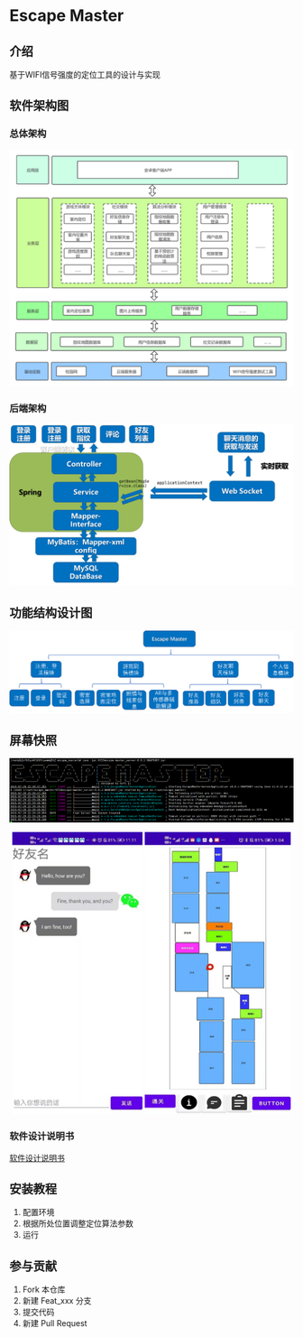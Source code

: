 # Escape Master

## 介绍
基于WIFI信号强度的定位工具的设计与实现


## 软件架构图
### 总体架构

![软件架构图](assets/系统架构设计.png)
### 后端架构

![img.png](assets/后端架构图.png)

## 功能结构设计图

![软件架构图](assets/功能结构设计.png)

## 屏幕快照
![img.png](assets/ss2.png)
<div align=center>
<img src="assets/ss1.png" height="500"/>
<img src="assets/ss3.png" height="500"/>
</div>

### 软件设计说明书
[软件设计说明书](assets/项目设计说明书.pdf)

## 安装教程

1.  配置环境
2.  根据所处位置调整定位算法参数
3.  运行

## 参与贡献

1.  Fork 本仓库
2.  新建 Feat_xxx 分支
3.  提交代码
4.  新建 Pull Request

